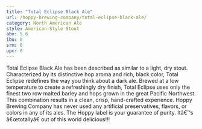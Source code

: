 ```yaml
---
title: "Total Eclipse Black Ale"
url: /hoppy-brewing-company/total-eclipse-black-ale/
category: North American Ale
style: American-Style Stout
abv: 5.6
ibu: 0
srm: 0
upc: 0
---
```

Total Eclipse Black Ale has been described as similar to a light, dry stout. Characterized by its distinctive hop aroma and rich, black color, Total Eclipse redefines the way you think about a dark ale. Brewed at a low temperature to create a refreshingly dry finish, Total Eclipse uses only the finest two row malted barley and hops grown in the great Pacific Northwest. This combination results in a clean, crisp, hand-crafted experience. Hoppy Brewing Company has never used any artificial preservatives, flavors, or colors in any of its ales. The Hoppy label is your guarantee of purity. 
Itâ€™s â€œtotallyâ€ out of this world delicious!!!
